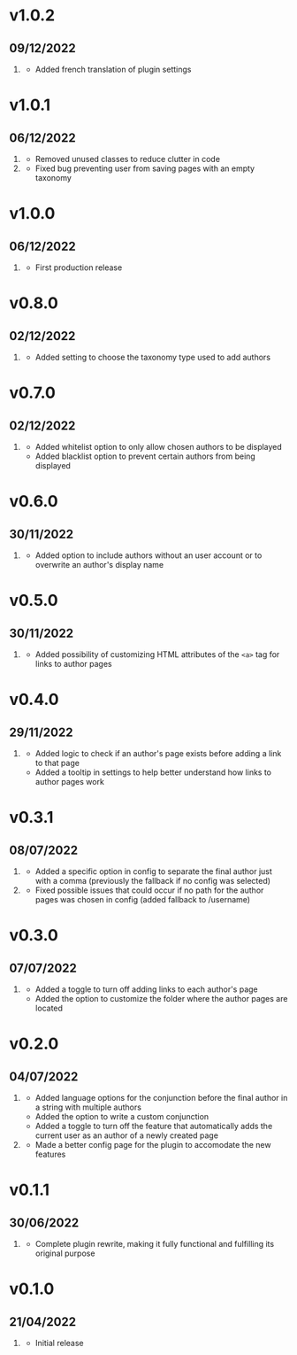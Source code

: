 # v1.0.2
## 09/12/2022

1. [](#new)
    * Added french translation of plugin settings
    
# v1.0.1
## 06/12/2022

1. [](#improved)
    * Removed unused classes to reduce clutter in code
2. [](#bugfix)
    * Fixed bug preventing user from saving pages with an empty taxonomy
    
# v1.0.0
## 06/12/2022

1. [](#new)
    * First production release

# v0.8.0
## 02/12/2022

1. [](#new)
    * Added setting to choose the taxonomy type used to add authors
    
# v0.7.0
## 02/12/2022

1. [](#new)
    * Added whitelist option to only allow chosen authors to be displayed
    * Added blacklist option to prevent certain authors from being displayed
    
# v0.6.0
## 30/11/2022

1. [](#new)
    * Added option to include authors without an user account or to overwrite an author's display name
    
# v0.5.0
## 30/11/2022

1. [](#new)
    * Added possibility of customizing HTML attributes of the `<a>` tag for links to author pages

# v0.4.0
## 29/11/2022

1. [](#improved)
    * Added logic to check if an author's page exists before adding a link to that page
    * Added a tooltip in settings to help better understand how links to author pages work
    
# v0.3.1
## 08/07/2022

1. [](#improved)
    * Added a specific option in config to separate the final author just with a comma (previously the fallback if no config was selected)
2. [](#bugfix)
    * Fixed possible issues that could occur if no path for the author pages was chosen in config (added fallback to /username)

# v0.3.0
## 07/07/2022

1. [](#new)
    * Added a toggle to turn off adding links to each author's page
    * Added the option to customize the folder where the author pages are located

# v0.2.0
## 04/07/2022

1. [](#new)
    * Added language options for the conjunction before the final author in a string with multiple authors
    * Added the option to write a custom conjunction
    * Added a toggle to turn off the feature that automatically adds the current user as an author of a newly created page
2. [](#improved)
    * Made a better config page for the plugin to accomodate the new features

# v0.1.1
## 30/06/2022

1. [](#improved)
    * Complete plugin rewrite, making it fully functional and fulfilling its original purpose

# v0.1.0
##  21/04/2022

1. [](#new)
    * Initial release

